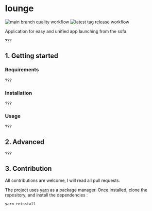 # lounge

![main branch quality workflow](https://github.com/elirasza/lounge/actions/workflows/quality.yml/badge.svg?branch=main)
![latest tag release workflow](https://github.com/elirasza/lounge/actions/workflows/release.yml/badge.svg?event=push)

Application for easy and unified app launching from the sofa.

???

## 1. Getting started

### Requirements

???

### Installation

???

### Usage

???

## 2. Advanced

???

## 3. Contribution

All contributions are welcome, I will read all pull requests.

The project uses [yarn](https://www.npmjs.com/package/yarn) as a package manager. Once installed, clone the repository, and install the dependencies :

```bash
yarn reinstall
```